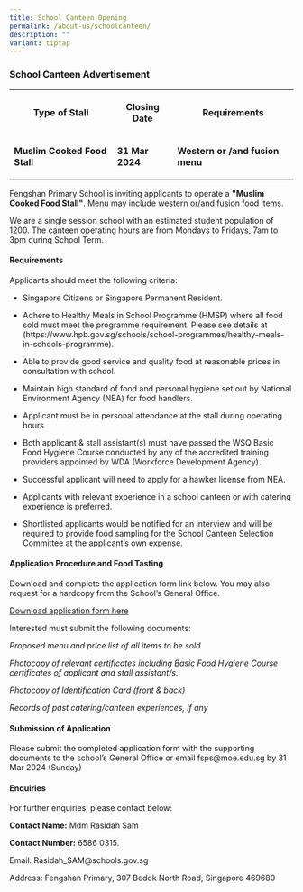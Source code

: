 ```yaml
---
title: School Canteen Opening
permalink: /about-us/schoolcanteen/
description: ""
variant: tiptap
---
```

<h3>School Canteen Advertisement</h3><table><tbody><tr><th rowspan="1" colspan="1"><p>Type of Stall</p></th><th rowspan="1" colspan="1"><p>Closing Date</p></th><th rowspan="1" colspan="1"><p>Requirements</p></th></tr><tr><td rowspan="1" colspan="1"><p><strong>Muslim Cooked Food Stall</strong></p></td><td rowspan="1" colspan="1"><p><strong>31 Mar 2024</strong></p></td><td rowspan="1" colspan="1"><p><strong>Western or /and fusion menu</strong></p></td></tr></tbody></table><p>Fengshan Primary School is inviting applicants to operate a <strong>"Muslim Cooked Food Stall"</strong>. Menu may include western or/and fusion food items.</p><p>We are a single session school with an estimated student population of 1200. The canteen operating hours are from Mondays to Fridays, 7am to 3pm during School Term.</p><h4>Requirements</h4><p>Applicants should meet the following criteria:</p><ul data-tight="true" class="tight"><li><p>Singapore Citizens or Singapore Permanent Resident.</p></li><li><p>Adhere to Healthy Meals in School Programme (HMSP) where all food sold must meet the programme requirement. Please see details at (https://www.hpb.gov.sg/schools/school-programmes/healthy-meals-in-schools-programme).</p></li><li><p>Able to provide good service and quality food at reasonable prices in consultation with school.</p></li><li><p>Maintain high standard of food and personal hygiene set out by National Environment Agency (NEA) for food handlers.</p></li><li><p>Applicant must be in personal attendance at the stall during operating hours</p></li><li><p>Both applicant &amp; stall assistant(s) must have passed the WSQ Basic Food Hygiene Course conducted by any of the accredited training providers appointed by WDA (Workforce Development Agency).</p></li><li><p>Successful applicant will need to apply for a hawker license from NEA.</p></li><li><p>Applicants with relevant experience in a school canteen or with catering experience is preferred.</p></li><li><p>Shortlisted applicants would be notified for an interview and will be required to provide food sampling for the School Canteen Selection Committee at the applicant’s own expense.</p></li></ul><h4>Application Procedure and Food Tasting</h4><p>Download and complete the application form link below. You may also request for a hardcopy from the School’s General Office.</p><p><a href="/files/Fengshan%20Document%20Links/Canteen%20Application/application_form_for_canteen__fsps_.pdf" rel="noopener noreferrer nofollow" target="_blank">Download application form here</a></p><p>Interested must submit the following documents:</p><p><em>Proposed menu and price list of all items to be sold</em></p><p><em>Photocopy of relevant certificates including Basic Food Hygiene Course certificates of applicant and stall assistant/s.</em></p><p><em>Photocopy of Identification Card (front &amp; back)</em></p><p><em>Records of past catering/canteen experiences, if any</em></p><p></p><h4>Submission of Application</h4><p>Please submit the completed application form with the supporting documents to the school’s General Office or email fsps@moe.edu.sg by 31 Mar 2024 (Sunday)</p><h4>Enquiries</h4><p>For further enquiries, please contact below:</p><p><strong>Contact Name:</strong> Mdm Rasidah Sam</p><p><strong>Contact Number:</strong> 6586 0315.</p><p>Email: Rasidah_SAM@schools.gov.sg</p><p>Address: Fengshan Primary, 307 Bedok North Road, Singapore 469680</p>
